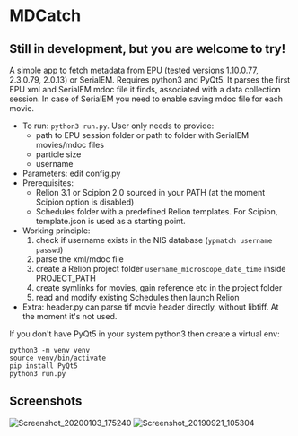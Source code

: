 # MDCatch
## Still in development, but you are welcome to try!
A simple app to fetch metadata from EPU (tested versions 1.10.0.77, 2.3.0.79, 2.0.13) or SerialEM. Requires python3 and PyQt5.
It parses the first EPU xml and SerialEM mdoc file it finds, associated with a data collection session. In case of SerialEM you need to enable saving mdoc file for each movie.

* To run: `python3 run.py`. User only needs to provide: 
  - path to EPU session folder or path to folder with SerialEM movies/mdoc files
  - particle size
  - username
* Parameters: edit config.py
* Prerequisites: 
  - Relion 3.1 or Scipion 2.0 sourced in your PATH (at the moment Scipion option is disabled)
  - Schedules folder with a predefined Relion templates. For Scipion, template.json is used as a starting point.
* Working principle:
  1. check if username exists in the NIS database (`ypmatch username passwd`)
  2. parse the xml/mdoc file
  3. create a Relion project folder `username_microscope_date_time` inside PROJECT_PATH
  4. create symlinks for movies, gain reference etc in the project folder
  5. read and modify existing Schedules then launch Relion
* Extra: header.py can parse tif movie header directly, without libtiff. At the moment it's not used.

If you don't have PyQt5 in your system python3 then create a virtual env:
```
python3 -m venv venv
source venv/bin/activate
pip install PyQt5
python3 run.py
```

## Screenshots

![Screenshot_20200103_175240](https://user-images.githubusercontent.com/6952870/71739668-fc661a80-2e51-11ea-82de-583da59f6e69.png)
![Screenshot_20190921_105304](https://user-images.githubusercontent.com/6952870/65371695-1fcbd780-dc5e-11e9-8a92-4eed96976cf5.png)
